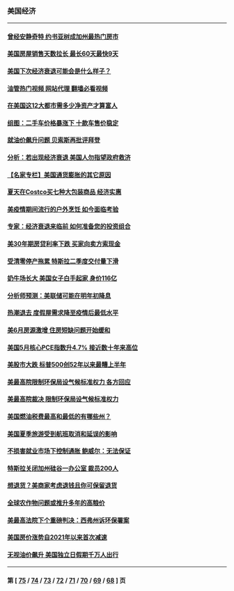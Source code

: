 ### 美国经济
---
#### [曾经安静奇特 约书亚树成加州最热门房市](../../pages/ncid1078158/n13773703.md?07051645) 
#### [美国房屋销售天数拉长 最长60天最快9天](../../pages/ncid1078158/n13773138.md?07051645) 
#### [美国下次经济衰退可能会是什么样子？](../../pages/ncid1078158/n13772976.md?07051645) 
#### [油管热门视频 网站代理 翻墙必看视频](http://209.222.30.114:81/youtube.html?07051645)
#### [在美国这12大都市需多少净资产才算富人](../../pages/ncid1078158/n13772857.md?07051645) 
#### [组图：二手车价格暴涨下 十款车售价稳定](../../pages/ncid1078158/n13768072.md?07051645) 
#### [就油价飙升问题 贝索斯再批评拜登](../../pages/ncid1078158/n13772758.md?07051645) 
#### [分析：若出现经济衰退 美国人勿指望政府救济](../../pages/ncid1078158/n13772717.md?07051645) 
#### [【名家专栏】美国通货膨胀的其它原因](../../pages/ncid1078158/n13772617.md?07051645) 
#### [夏天在Costco买七种大包装商品 经济实惠](../../pages/ncid1078158/n13762553.md?07051645) 
#### [美疫情期间流行的户外烹饪 如今面临考验](../../pages/ncid1078158/n13772365.md?07051645) 
#### [专家：经济衰退来临前 如何准备您的投资组合](../../pages/ncid1078158/n13772364.md?07051645) 
#### [美30年期房贷利率下跌 买家向卖方索现金](../../pages/ncid1078158/n13772295.md?07051645) 
#### [受清零停产拖累 特斯拉二季度交付量下滑](../../pages/ncid1078158/n13772234.md?07051645) 
#### [奶牛场长大 美国女子白手起家 身价116亿](../../pages/ncid1078158/n13770994.md?07051645) 
#### [分析师预测：美联储可能在明年初降息](../../pages/ncid1078158/n13772057.md?07051645) 
#### [热潮退去 度假屋需求降至疫情后最低水平](../../pages/ncid1078158/n13771913.md?07051645) 
#### [美6月房源激增 住房短缺问题开始缓和](../../pages/ncid1078158/n13771588.md?07051645) 
#### [美国5月核心PCE指数升4.7% 接近数十年来高位](../../pages/ncid1078158/n13770992.md?07051645) 
#### [美股市大跌 标普500创52年以来最糟上半年](../../pages/ncid1078158/n13770988.md?07051645) 
#### [美最高院限制环保局设气候标准权力 各方回应](../../pages/ncid1078158/n13770901.md?07051645) 
#### [美最高院裁决 限制环保局设气候标准权力](../../pages/ncid1078158/n13770868.md?07051645) 
#### [美国燃油税费最高和最低的有哪些州？](../../pages/ncid1078158/n13770341.md?07051645) 
#### [美国夏季旅游受到航班取消和延误的影响](../../pages/ncid1078158/n13770276.md?07051645) 
#### [不损害就业市场下控制通胀 鲍威尔：无法保证](../../pages/ncid1078158/n13770190.md?07051645) 
#### [特斯拉关闭加州硅谷一办公室 裁员200人](../../pages/ncid1078158/n13770149.md?07051645) 
#### [想退货？美商家考虑退钱且你可保留退货](../../pages/ncid1078158/n13769661.md?07051645) 
#### [全球农作物问题或推升多年的高粮价](../../pages/ncid1078158/n13769592.md?07051645) 
#### [美最高法院下个重磅判决：西弗州诉环保署案](../../pages/ncid1078158/n13769362.md?07051645) 
#### [美国房价涨势自2021年以来首次减速](../../pages/ncid1078158/n13769511.md?07051645) 
#### [无视油价飙升 美国独立日假期千万人出行](../../pages/ncid1078158/n13769490.md?07051645) 

---
#### 第 [ [75](./75.md?07051645) / [74](./74.md?07051645) / [73](./73.md?07051645) / [72](./72.md?07051645) / [71](./71.md?07051645) / [70](./70.md?07051645) / [69](./69.md?07051645) / [68](./68.md?07051645) ] 页
